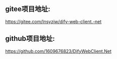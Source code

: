 ## gitee项目地址:
https://gitee.com/lnsyzjw/dify-web-client.-net
## github项目地址:
https://github.com/1609676823/DifyWebClient.Net